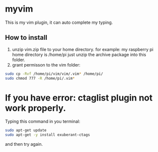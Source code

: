 # myvim
This is my vim plugin, it can auto complete my typing.
## How to install
1. unzip vim.zip file to your home directory.
for example: my raspberry pi home directory	is /home/pi	
just unzip the archive package into this folder.
2. grant permisson to the vim folder:
```bash
sudo cp -Rvf /home/pi/vim/vim/.vim* /home/pi/
sudo chmod 777 -R /home/pi/.vim* 
```
# If you have error: ctaglist plugin not work properly.
Typing this command in you terminal:
```bash
sudo apt-get update 
sudo apt-get -y install exuberant-ctags
```
and then try again.
